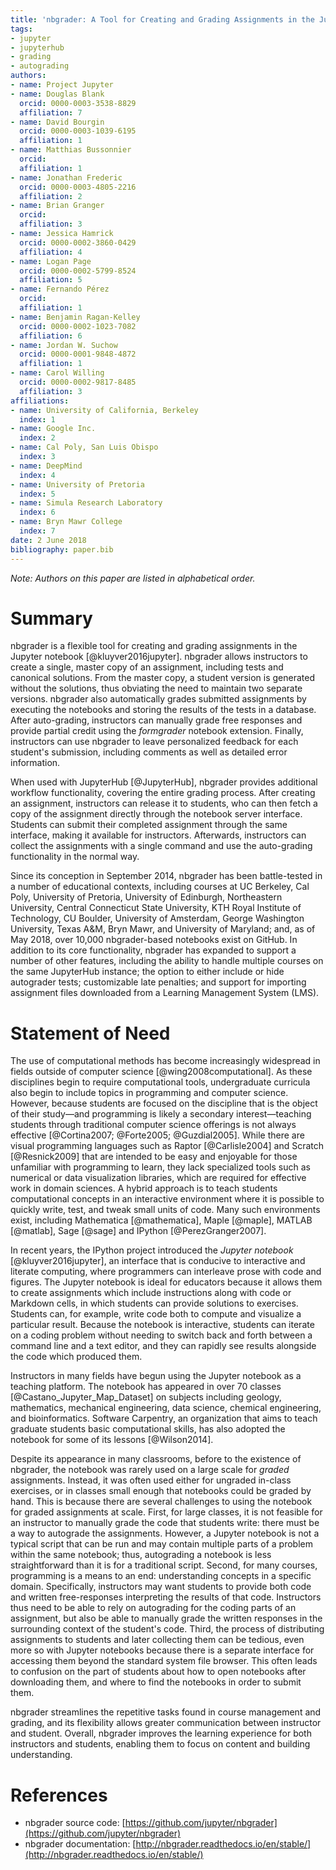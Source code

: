 ```yaml
---
title: 'nbgrader: A Tool for Creating and Grading Assignments in the Jupyter Notebook'
tags:
- jupyter
- jupyterhub
- grading
- autograding
authors:
- name: Project Jupyter
- name: Douglas Blank
  orcid: 0000-0003-3538-8829
  affiliation: 7
- name: David Bourgin
  orcid: 0000-0003-1039-6195
  affiliation: 1
- name: Matthias Bussonnier
  orcid: 
  affiliation: 1
- name: Jonathan Frederic
  orcid: 0000-0003-4805-2216
  affiliation: 2
- name: Brian Granger
  orcid: 
  affiliation: 3
- name: Jessica Hamrick
  orcid: 0000-0002-3860-0429
  affiliation: 4
- name: Logan Page
  orcid: 0000-0002-5799-8524
  affiliation: 5
- name: Fernando Pérez
  orcid: 
  affiliation: 1
- name: Benjamin Ragan-Kelley
  orcid: 0000-0002-1023-7082
  affiliation: 6
- name: Jordan W. Suchow
  orcid: 0000-0001-9848-4872
  affiliation: 1
- name: Carol Willing
  orcid: 0000-0002-9817-8485
  affiliation: 3
affiliations:
- name: University of California, Berkeley
  index: 1
- name: Google Inc.
  index: 2
- name: Cal Poly, San Luis Obispo
  index: 3
- name: DeepMind
  index: 4
- name: University of Pretoria
  index: 5
- name: Simula Research Laboratory
  index: 6
- name: Bryn Mawr College
  index: 7
date: 2 June 2018
bibliography: paper.bib
---
```


*Note: Authors on this paper are listed in alphabetical order.*

# Summary

nbgrader is a flexible tool for creating and grading assignments in the Jupyter
notebook [@kluyver2016jupyter]. nbgrader allows instructors to create a single,
master copy of an assignment, including tests and canonical solutions. From the
master copy, a student version is generated without the solutions, thus
obviating the need to maintain two separate versions. nbgrader also
automatically grades submitted assignments by executing the notebooks and
storing the results of the tests in a database. After auto-grading, instructors
can manually grade free responses and provide partial credit using the
*formgrader* notebook extension. Finally, instructors can use nbgrader to leave
personalized feedback for each student's submission, including comments as well
as detailed error information.

When used with JupyterHub [@JupyterHub], nbgrader provides additional workflow
functionality, covering the entire grading process. After creating an
assignment, instructors can release it to students, who can then fetch a copy of
the assignment directly through the notebook server interface. Students can
submit their completed assignment through the same interface, making it
available for instructors. Afterwards, instructors can collect the assignments
with a single command and use the auto-grading functionality in the normal way.

Since its conception in September 2014, nbgrader has been battle-tested in a
number of educational contexts, including courses at UC Berkeley, Cal Poly,
University of Pretoria, University of Edinburgh, Northeastern University,
Central Connecticut State University, KTH Royal Institute of Technology, CU
Boulder, University of Amsterdam, George Washington University, Texas A&M, Bryn
Mawr, and University of Maryland; and, as of May 2018, over 10,000
nbgrader-based notebooks exist on GitHub. In addition to its core functionality,
nbgrader has expanded to support a number of other features, including the
ability to handle multiple courses on the same JupyterHub instance; the option
to either include or hide autograder tests; customizable late penalties; and
support for importing assignment files downloaded from a Learning Management
System (LMS).

# Statement of Need

The use of computational methods has become increasingly widespread in fields
outside of computer science [@wing2008computational]. As these disciplines begin
to require computational tools, undergraduate curricula also begin to include
topics in programming and computer science. However, because students are
focused on the discipline that is the object of their study—and programming is
likely a secondary interest—teaching students through traditional computer
science offerings is not always effective [@Cortina2007; @Forte2005;
@Guzdial2005]. While there are visual programming languages such as Raptor
[@Carlisle2004] and Scratch [@Resnick2009] that are intended to be easy and
enjoyable for those unfamiliar with programming to learn, they lack specialized
tools such as numerical or data visualization libraries, which are required for
effective work in domain sciences. A hybrid approach is to teach students
computational concepts in an interactive environment where it is possible to
quickly write, test, and tweak small units of code. Many such environments
exist, including Mathematica [@mathematica], Maple [@maple], MATLAB [@matlab],
Sage [@sage] and IPython [@PerezGranger2007].

In recent years, the IPython project introduced the *Jupyter notebook*
[@kluyver2016jupyter], an interface that is conducive to interactive and
literate computing, where programmers can interleave prose with code and
figures. The Jupyter notebook is ideal for educators because it allows them to
create assignments which include instructions along with code or Markdown cells,
in which students can provide solutions to exercises. Students can, for example,
write code both to compute and visualize a particular result. Because the
notebook is interactive, students can iterate on a coding problem without
needing to switch back and forth between a command line and a text editor, and
they can rapidly see results alongside the code which produced them.

Instructors in many fields have begun using the Jupyter notebook as a teaching
platform. The notebook has appeared in over 70 classes
[@Castano_Jupyter_Map_Dataset] on subjects including geology, mathematics,
mechanical engineering, data science, chemical engineering, and bioinformatics.
Software Carpentry, an organization that aims to teach graduate students basic
computational skills, has also adopted the notebook for some of its lessons
[@Wilson2014].

Despite its appearance in many classrooms, before to the existence of nbgrader,
the notebook was rarely used on a large scale for *graded* assignments. Instead,
it was often used either for ungraded in-class exercises, or in classes small
enough that notebooks could be graded by hand. This is because there are several
challenges to using the notebook for graded assignments at scale. First, for
large classes, it is not feasible for an instructor to manually grade the code
that students write: there must be a way to autograde the assignments. However,
a Jupyter notebook is not a typical script that can be run and may contain
multiple parts of a problem within the same notebook; thus, autograding a
notebook is less straightforward than it is for a traditional script. Second,
for many courses, programming is a means to an end: understanding concepts in a
specific domain. Specifically, instructors may want students to provide both
code and written free-responses interpreting the results of that code.
Instructors thus need to be able to rely on autograding for the coding parts of
an assignment, but also be able to manually grade the written responses in the
surrounding context of the student's code. Third, the process of distributing
assignments to students and later collecting them can be tedious, even more so
with Jupyter notebooks because there is a separate interface for accessing them
beyond the standard system file browser. This often leads to confusion on the
part of students about how to open notebooks after downloading them, and where
to find the notebooks in order to submit them.

nbgrader streamlines the repetitive tasks found in course management and
grading, and its flexibility allows greater communication between instructor and
student. Overall, nbgrader improves the learning experience for both instructors
and students, enabling them to focus on content and building understanding.

# References

* nbgrader source code: [https://github.com/jupyter/nbgrader](https://github.com/jupyter/nbgrader)
* nbgrader documentation: [http://nbgrader.readthedocs.io/en/stable/](http://nbgrader.readthedocs.io/en/stable/)
